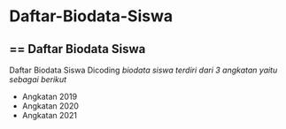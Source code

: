 # Daftar-Biodata-Siswa
==
Daftar Biodata Siswa
--
Daftar Biodata Siswa Dicoding
*biodata siswa terdiri dari 3 angkatan yaitu sebagai berikut*
- Angkatan 2019
- Angkatan 2020
- Angkatan 2021
